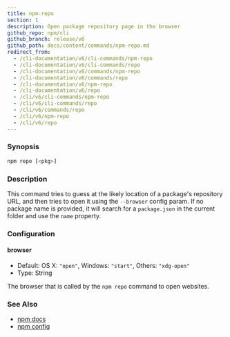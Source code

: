 ```yaml
---
title: npm-repo
section: 1
description: Open package repository page in the browser
github_repo: npm/cli
github_branch: release/v6
github_path: docs/content/commands/npm-repo.md
redirect_from:
  - /cli-documentation/v6/cli-commands/npm-repo
  - /cli-documentation/v6/cli-commands/repo
  - /cli-documentation/v6/commands/npm-repo
  - /cli-documentation/v6/commands/repo
  - /cli-documentation/v6/npm-repo
  - /cli-documentation/v6/repo
  - /cli/v6/cli-commands/npm-repo
  - /cli/v6/cli-commands/repo
  - /cli/v6/commands/repo
  - /cli/v6/npm-repo
  - /cli/v6/repo
---
```


### Synopsis

```bash
npm repo [<pkg>]
```

### Description

This command tries to guess at the likely location of a package's
repository URL, and then tries to open it using the `--browser`
config param. If no package name is provided, it will search for
a `package.json` in the current folder and use the `name` property.

### Configuration

#### browser

* Default: OS X: `"open"`, Windows: `"start"`, Others: `"xdg-open"`
* Type: String

The browser that is called by the `npm repo` command to open websites.

### See Also

* [npm docs](/cli/v6/commands/npm-docs)
* [npm config](/cli/v6/commands/npm-config)
